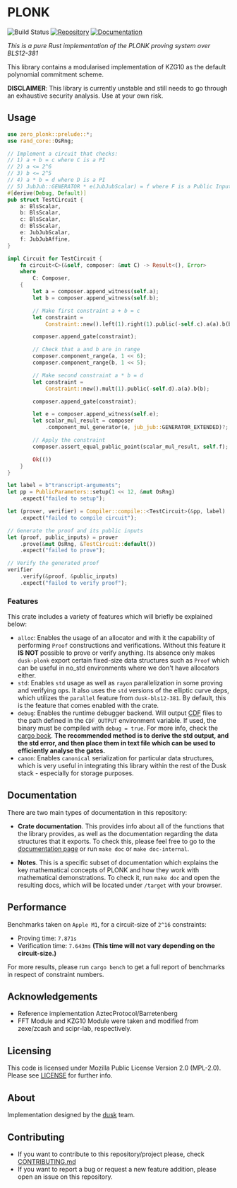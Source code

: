 # PLONK 
![Build Status](https://github.com/dusk-network/plonk/workflows/Continuous%20integration/badge.svg)
[![Repository](https://img.shields.io/badge/github-plonk-blueviolet?logo=github)](https://github.com/dusk-network/plonk)
[![Documentation](https://img.shields.io/badge/docs-plonk-blue?logo=rust)](https://docs.rs/plonk/)


_This is a pure Rust implementation of the PLONK proving system over BLS12-381_


This library contains a modularised implementation of KZG10 as the default
polynomial commitment scheme.

**DISCLAIMER**: This library is currently unstable and still needs to go through
an exhaustive security analysis. Use at your own risk.

## Usage

```rust
use zero_plonk::prelude::*;
use rand_core::OsRng;

// Implement a circuit that checks:
// 1) a + b = c where C is a PI
// 2) a <= 2^6
// 3) b <= 2^5
// 4) a * b = d where D is a PI
// 5) JubJub::GENERATOR * e(JubJubScalar) = f where F is a Public Input
#[derive(Debug, Default)]
pub struct TestCircuit {
    a: BlsScalar,
    b: BlsScalar,
    c: BlsScalar,
    d: BlsScalar,
    e: JubJubScalar,
    f: JubJubAffine,
}

impl Circuit for TestCircuit {
    fn circuit<C>(&self, composer: &mut C) -> Result<(), Error>
    where
        C: Composer,
    {
        let a = composer.append_witness(self.a);
        let b = composer.append_witness(self.b);

        // Make first constraint a + b = c
        let constraint =
            Constraint::new().left(1).right(1).public(-self.c).a(a).b(b);

        composer.append_gate(constraint);

        // Check that a and b are in range
        composer.component_range(a, 1 << 6);
        composer.component_range(b, 1 << 5);

        // Make second constraint a * b = d
        let constraint =
            Constraint::new().mult(1).public(-self.d).a(a).b(b);

        composer.append_gate(constraint);

        let e = composer.append_witness(self.e);
        let scalar_mul_result = composer
            .component_mul_generator(e, jub_jub::GENERATOR_EXTENDED)?;

        // Apply the constraint
        composer.assert_equal_public_point(scalar_mul_result, self.f);

        Ok(())
    }
}

let label = b"transcript-arguments";
let pp = PublicParameters::setup(1 << 12, &mut OsRng)
    .expect("failed to setup");

let (prover, verifier) = Compiler::compile::<TestCircuit>(&pp, label)
    .expect("failed to compile circuit");

// Generate the proof and its public inputs
let (proof, public_inputs) = prover
    .prove(&mut OsRng, &TestCircuit::default())
    .expect("failed to prove");

// Verify the generated proof
verifier
    .verify(&proof, &public_inputs)
    .expect("failed to verify proof");
```

### Features

This crate includes a variety of features which will briefly be explained below:
- `alloc`: Enables the usage of an allocator and with it the capability of performing `Proof` constructions and 
  verifications. Without this feature it **IS NOT** possible to prove or verify anything. 
  Its absence only makes `dusk-plonk` export certain fixed-size data structures such as `Proof` which can be useful in no_std environments where we don't have allocators either.
- `std`: Enables `std` usage as well as `rayon` parallelization in some proving and verifying ops. 
  It also uses the `std` versions of the elliptic curve deps, which utilizes the `parallel` feature 
  from `dusk-bls12-381`. By default, this is the feature that comes enabled with the crate.
- `debug`: Enables the runtime debugger backend. Will output [CDF](https://crates.io/crates/dusk-cdf) files to the path defined in the `CDF_OUTPUT` environment variable. If used, the binary must be compiled with `debug = true`. For more info, check the [cargo book](https://doc.rust-lang.org/cargo/reference/profiles.html#debug).
  __The recommended method is to derive the std output, and the std error, and then place them in text file 
    which can be used to efficiently analyse the gates.__
- `canon`: Enables `canonical` serialization for particular data structures, which is very useful in integrating  this library within the rest of the Dusk stack - especially for storage purposes.


## Documentation

There are two main types of documentation in this repository:

- **Crate documentation**. This provides info about all of the functions that the library provides, as well
  as the documentation regarding the data structures that it exports. To check this, please feel free to go to
  the [documentation page](https://docs.rs/dusk-plonk/) or run `make doc` or `make doc-internal`.

- **Notes**. This is a specific subset of documentation which explains the key mathematical concepts
  of PLONK and how they work with mathematical demonstrations. To check it, run `make doc` and open the resulting docs,
  which will be located under `/target` with your browser.

## Performance

Benchmarks taken on `Apple M1`, for a circuit-size of `2^16` constraints:

- Proving time: `7.871s`
- Verification time: `7.643ms` **(This time will not vary depending on the circuit-size.)**

For more results, please run `cargo bench` to get a full report of benchmarks in respect of constraint numbers.

## Acknowledgements

- Reference implementation AztecProtocol/Barretenberg
- FFT Module and KZG10 Module were taken and modified from zexe/zcash and scipr-lab, respectively.

## Licensing

This code is licensed under Mozilla Public License Version 2.0 (MPL-2.0). Please see [LICENSE](https://github.com/dusk-network/plonk/blob/master/LICENSE) for further info.

## About

Implementation designed by the [dusk](https://dusk.network) team.

## Contributing

- If you want to contribute to this repository/project please, check [CONTRIBUTING.md](https://github.com/dusk-network/plonk/blob/master/CONTRIBUTING.md)
- If you want to report a bug or request a new feature addition, please open an issue on this repository.
